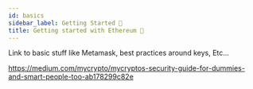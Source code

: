 ```yaml
---
id: basics
sidebar_label: Getting Started 🐛
title: Getting started with Ethereum 🐛
---
```


Link to basic stuff like Metamask, best practices around keys, Etc...

https://medium.com/mycrypto/mycryptos-security-guide-for-dummies-and-smart-people-too-ab178299c82e
